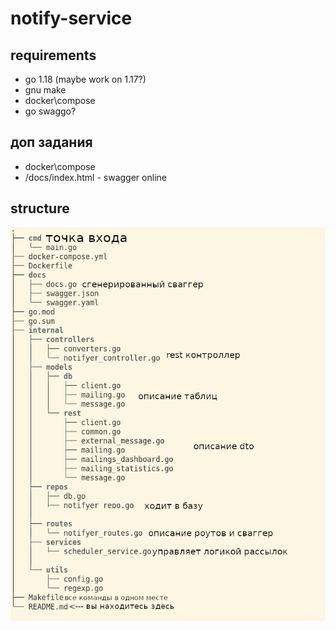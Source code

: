 # notify-service


## requirements
- go 1.18 (maybe work on 1.17?)
- gnu make
- docker\compose
- go swaggo?

## доп задания
- docker\compose
- /docs/index.html - swagger online

## structure
![picture](picture.png)
